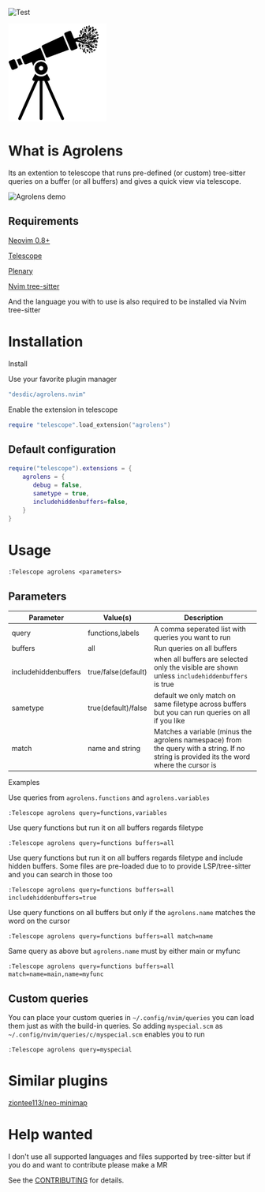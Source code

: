 ![Test](https://github.com/desdic/agrolens.nvim/actions/workflows/ci.yml/badge.svg)

![Agrolens](media/agrolens.png "Agrolens")

# What is Agrolens

Its an extention to telescope that runs pre-defined (or custom) tree-sitter queries on a buffer (or all buffers) and gives a quick view via telescope.

![Agrolens demo](https://www.greyhat.dk/agrolens/agrolens.gif "Agrolens demo")

## Requirements

[Neovim 0.8+](https://github.com/neovim/neovim)

[Telescope](https://github.com/nvim-telescope/telescope.nvim)

[Plenary](https://github.com/nvim-lua/plenary.nvim)

[Nvim tree-sitter](https://github.com/nvim-treesitter/nvim-treesitter)

And the language you with to use is also required to be installed via Nvim tree-sitter

# Installation

Install 

Use your favorite plugin manager

```lua
"desdic/agrolens.nvim"
```

Enable the extension in telescope

```lua
require "telescope".load_extension("agrolens")
```

## Default configuration

```lua
require("telescope").extensions = {
    agrolens = {
       debug = false,
       sametype = true,
       includehiddenbuffers=false,
    }
}
```

# Usage

```
:Telescope agrolens <parameters>
```

## Parameters

| Parameter | Value(s) | Description |
| --- | ---| ----------- |
| query | functions,labels | A comma seperated list with queries you want to run |
| buffers | all | Run queries on all buffers | 
| includehiddenbuffers | true/false(default) | when all buffers are selected only the visible are shown unless `includehiddenbuffers` is true |
| sametype | true(default)/false | default we only match on same filetype across buffers but you can run queries on all if you like |
| match | name and string | Matches a variable (minus the agrolens namespace) from the query with a string. If no string is provided its the word where the cursor is |

Examples

Use queries from `agrolens.functions` and `agrolens.variables`
```
:Telescope agrolens query=functions,variables
```

Use query functions but run it on all buffers regards filetype
```
:Telescope agrolens query=functions buffers=all
```

Use query functions but run it on all buffers regards filetype and include hidden buffers. Some files are pre-loaded
due to to provide LSP/tree-sitter and you can search in those too
```
:Telescope agrolens query=functions buffers=all includehiddenbuffers=true
```

Use query functions on all buffers but only if the `agrolens.name` matches the word on the cursor
```
:Telescope agrolens query=functions buffers=all match=name
```

Same query as above but `agrolens.name` must by either main or myfunc
```
:Telescope agrolens query=functions buffers=all match=name=main,name=myfunc
```

## Custom queries

You can place your custom queries in `~/.config/nvim/queries` you can load them just as with the build-in queries. So adding `myspecial.scm` as `~/.config/nvim/queries/c/myspecial.scm` enables you to run

```
:Telescope agrolens query=myspecial
```

# Similar plugins

[ziontee113/neo-minimap](https://github.com/ziontee113/neo-minimap)

# Help wanted

I don't use all supported languages and files supported by tree-sitter but if you do and want to contribute please make a MR

See the [CONTRIBUTING](CONTRIBUTING.md) for details.
